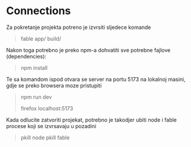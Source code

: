 # Connections

Za pokretanje projekta potreno je izvrsiti sljedece komande

>
> fable app/ build/
>

Nakon toga potrebno je preko npm-a dohvatiti sve potrebne fajlove (dependencies):

>
> npm install
>

Te sa komandom ispod otvara se server na portu 5173 na lokalnoj masini, gdje se preko browsera moze pristupiti

>
> npm run dev
>
> firefox localhost:5173
>

Kada odlucite zatvoriti projekat, potrebno je takodjer ubiti node i fable procese koji se izvrsavaju u pozadini

>
> pkill node
> pkill fable
>
